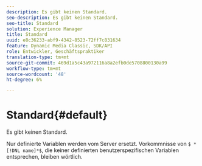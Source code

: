 ```yaml
---
description: Es gibt keinen Standard.
seo-description: Es gibt keinen Standard.
seo-title: Standard
solution: Experience Manager
title: Standard
uuid: e8c36233-abf9-4342-8523-72ff7c831634
feature: Dynamic Media Classic, SDK/API
role: Entwickler, Geschäftspraktiker
translation-type: tm+mt
source-git-commit: 469d1a5c43a972116a8a2efb0de5708800130a99
workflow-type: tm+mt
source-wordcount: '48'
ht-degree: 6%

---
```



# Standard{#default}

Es gibt keinen Standard.

Nur definierte Variablen werden vom Server ersetzt. Vorkommnisse von `$ *[!DNL name]*$`, die keiner definierten benutzerspezifischen Variablen entsprechen, bleiben wörtlich.
